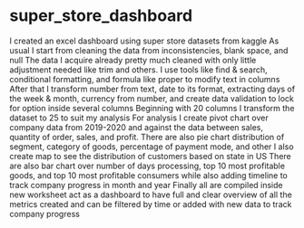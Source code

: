 # super_store_dashboard
I created an excel dashboard using super store datasets from kaggle
As usual I start from cleaning the data from inconsistencies, blank space, and null
The data I acquire already pretty much cleaned with only little adjustment needed like trim and others. I use tools like find & search, conditional formatting, and formula like proper to modify text in columns
After that I transform number from text, date to its format, extracting days of the week & month, currency from number, and create data validation to lock for option inside several columns
Beginning with 20 columns I transform the dataset to 25 to suit my analysis
For analysis I create pivot chart over company data from 2019-2020 and against the data between sales, quantity of order, sales, and profit. There are also pie chart distribution of segment, category of goods, percentage of payment mode, and other
I also create map to see the distribution of customers based on state in US
There are also bar chart over number of days processing, top 10 most profitable goods, and top 10 most profitable consumers while also adding timeline to track company progress in month and year
Finally all are compiled inside new worksheet act as a dashboard to have full and clear overview of all the metrics created and can be filtered by time or added with new data to track company progress
